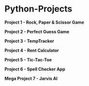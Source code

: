 # Python-Projects

**Project 1 - Rock, Paper & Scissor Game**

**Project 2 - Perfect Guess Game**

**Project 3 - TempTracker**

**Project 4 - Rent Calculator**

**Project 5 - Tic-Tac-Toe**

**Project 6 - Spell Checker App**

**Mega Project 7 - Jarvis AI**
